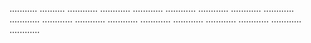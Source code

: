 ........... ..........
............
............
............
............
............
............
............
............
............
............
............
............
............
............
............
............
............


